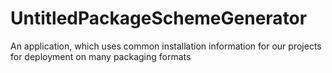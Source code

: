 # UntitledPackageSchemeGenerator
An application, which uses common installation information for our projects for deployment on many packaging formats

